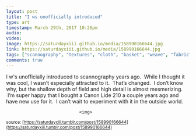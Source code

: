 ```yaml
---
layout: post
title: "I ws unofficially introduced"
type: art
timestamp: March 29th, 2017 10:26pm
audio: 
video: 
image: https://saturdayxiii.github.io/media/158990166644.jpg
link: https://saturdayxiii.github.io/media/158990166644.jpg
tags: ["scannography", "textures", "cloth", "basket", "weave", "fabric", "scanner", "photography", "art"]
comments: true
---
```

I w's unofficially introduced to scannography years ago.  While I thought it was cool, I wasn’t especially attracted to it.  That’s changed.  I don’t know why, but the shallow depth of field and high detail is almost mesmerizing.  I’m super happy that I bought a Canon Lide 210 a couple years ago and have new use for it.  I can’t wait to experiment with it in the outside world.
                                    
                
                
                
                
                                <img>
<small>source: [https://saturdayxiii.tumblr.com/post/158990166644](https://saturdayxiii.tumblr.com/post/158990166644)</small>